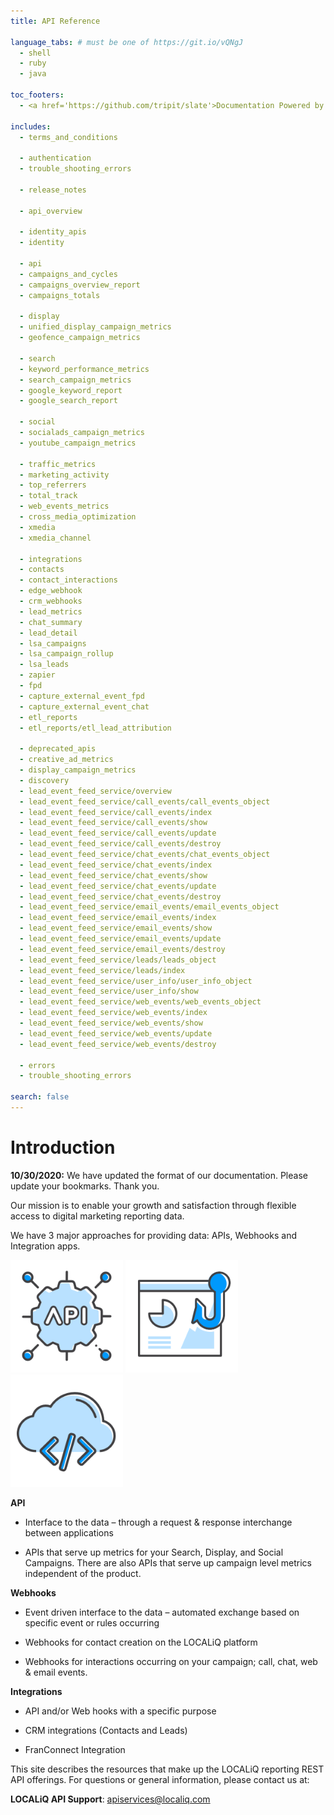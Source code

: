 ```yaml
---
title: API Reference

language_tabs: # must be one of https://git.io/vQNgJ
  - shell
  - ruby
  - java

toc_footers:
  - <a href='https://github.com/tripit/slate'>Documentation Powered by Slate</a>

includes:
  - terms_and_conditions

  - authentication
  - trouble_shooting_errors

  - release_notes

  - api_overview

  - identity_apis
  - identity

  - api
  - campaigns_and_cycles
  - campaigns_overview_report
  - campaigns_totals

  - display
  - unified_display_campaign_metrics
  - geofence_campaign_metrics

  - search
  - keyword_performance_metrics
  - search_campaign_metrics
  - google_keyword_report
  - google_search_report

  - social
  - socialads_campaign_metrics
  - youtube_campaign_metrics

  - traffic_metrics
  - marketing_activity
  - top_referrers
  - total_track
  - web_events_metrics
  - cross_media_optimization
  - xmedia
  - xmedia_channel

  - integrations
  - contacts
  - contact_interactions
  - edge_webhook
  - crm_webhooks
  - lead_metrics
  - chat_summary
  - lead_detail
  - lsa_campaigns
  - lsa_campaign_rollup
  - lsa_leads
  - zapier
  - fpd
  - capture_external_event_fpd
  - capture_external_event_chat
  - etl_reports
  - etl_reports/etl_lead_attribution

  - deprecated_apis
  - creative_ad_metrics
  - display_campaign_metrics
  - discovery
  - lead_event_feed_service/overview
  - lead_event_feed_service/call_events/call_events_object
  - lead_event_feed_service/call_events/index
  - lead_event_feed_service/call_events/show
  - lead_event_feed_service/call_events/update
  - lead_event_feed_service/call_events/destroy
  - lead_event_feed_service/chat_events/chat_events_object
  - lead_event_feed_service/chat_events/index
  - lead_event_feed_service/chat_events/show
  - lead_event_feed_service/chat_events/update
  - lead_event_feed_service/chat_events/destroy
  - lead_event_feed_service/email_events/email_events_object
  - lead_event_feed_service/email_events/index
  - lead_event_feed_service/email_events/show
  - lead_event_feed_service/email_events/update
  - lead_event_feed_service/email_events/destroy
  - lead_event_feed_service/leads/leads_object
  - lead_event_feed_service/leads/index
  - lead_event_feed_service/user_info/user_info_object
  - lead_event_feed_service/user_info/show
  - lead_event_feed_service/web_events/web_events_object
  - lead_event_feed_service/web_events/index
  - lead_event_feed_service/web_events/show
  - lead_event_feed_service/web_events/update
  - lead_event_feed_service/web_events/destroy

  - errors
  - trouble_shooting_errors

search: false
---
```


# Introduction

<aside class="notice"><b>10/30/2020:</b> We have updated the format of our documentation. Please update your bookmarks. Thank you.</aside>

Our mission is to enable your growth and satisfaction through flexible access to digital marketing reporting data.

We have 3 major approaches for providing data: APIs, Webhooks and Integration apps.

<img alt='API' src='/images/api.png' height=180 width=180 />
<img alt='Webhook' src='/images/webhook_icon.png' height=180 width=180 />
<img alt='Integration' src='/images/integration.png' height=180 width=180 />

**API**

  - Interface to the data – through a request & response interchange between applications

  - APIs that serve up metrics for your Search, Display, and Social Campaigns. There are also APIs that serve up campaign level metrics independent of the product. <br>


**Webhooks**

  - Event driven interface to the data – automated exchange based on specific event or rules occurring

  - Webhooks for contact creation on the LOCALiQ platform

  - Webhooks for interactions occurring on your campaign; call, chat, web & email events.


**Integrations**

  - API and/or Web hooks with a specific purpose

  - CRM integrations (Contacts and Leads)

  - FranConnect Integration

This site describes the resources that make up the LOCALiQ reporting REST API offerings. For questions or general information, please contact us at:

**LOCALiQ API Support**: [apiservices@localiq.com](mailto:apiservices@localiq.com)
